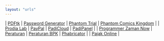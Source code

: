 ```yaml
---
layout: "urls"
---
```


| [PDFtk](https://rahmatm.samik-ibrahim.vlsm.org/2011/05/pdftk-memotong-berkas-pdf.html) | [Password Generator](https://passwordsgenerator.net/plus/) | [Phantom Trial](http://www.phantomtrail.com/daily-comic-strips/Phantom) | [Phantom Comics Kingdom](https://www.comicskingdom.com/phantom) |
| [Prodia Lab](https://hasil.prodia.co.id/) | [PayPal](https://www.paypal.com/) | [PadiCloud](https://manage.padicloud.id/) | [PadiPanel](https://cpanel.vlsm.org/) |
| [Programmer Zaman Now](https://www.youtube.com/channel/UC14ZKB9XsDZbnHVmr4AmUpQ) | [Peraturan](https://peraturan.go.id/) | [Peraturan BPK](https://peraturan.bpk.go.id/) | [Phabricator](https://secure.phabricator.com/) |
| [Pajak Online](https://djponline.pajak.go.id/) | 


